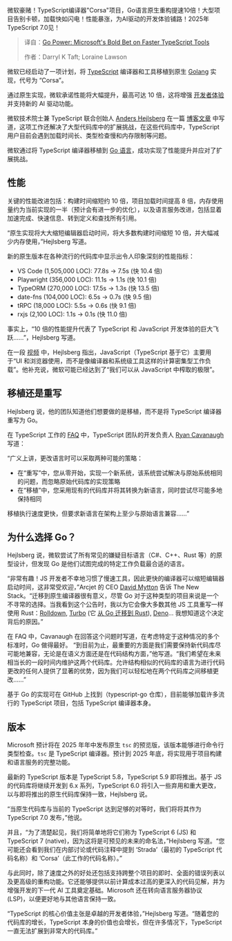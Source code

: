 
<!--
title: Go Power：微软在更快的TypeScript工具上的大胆尝试
cover: https://cdn.thenewstack.io/media/2025/03/0ca6f42e-highway-393492_1280.jpg
summary: 微软豪赌！TypeScript编译器"Corsa"项目，Go语言原生重构提速10倍！大型项目告别卡顿，加载快如闪电！性能暴涨，为AI驱动的开发体验铺路！2025年TypeScript 7.0见！
-->

微软豪赌！TypeScript编译器"Corsa"项目，Go语言原生重构提速10倍！大型项目告别卡顿，加载快如闪电！性能暴涨，为AI驱动的开发体验铺路！2025年TypeScript 7.0见！

> 译自：[Go Power: Microsoft's Bold Bet on Faster TypeScript Tools](https://thenewstack.io/go-power-microsofts-bold-bet-on-faster-typescript-tools/)
> 
> 作者：Darryl K Taft; Loraine Lawson

微软已经启动了一项计划，将 [TypeScript](https://thenewstack.io/typescript/) 编译器和工具移植到原生 [Golang](https://thenewstack.io/golang-1-22-redefines-the-for-loop-for-easier-concurrency/) 实现，代号为 “Corsa”。

通过原生实现，微软承诺性能将大幅提升，最高可达 10 倍，这将增强 [开发者体验](https://thenewstack.io/improving-developer-experience-drives-profitability/) 并支持新的 AI 驱动功能。

微软技术院士兼 TypeScript 联合创始人 [Anders Hejlsberg](https://www.linkedin.com/in/ahejlsberg/) 在一篇 [博客文章](https://devblogs.microsoft.com/typescript/typescript-native-port/) 中写道，这项工作还解决了大型代码库中的扩展挑战，在这些代码库中，TypeScript 用户目前会遇到加载时间长、类型检查慢和内存限制等问题。

微软通过将 TypeScript 编译器移植到 [Go 语言](https://thenewstack.io/introduction-to-go-programming-language/)，成功实现了性能提升并应对了扩展挑战。

## 性能

关键的性能改进包括：构建时间缩短约 10 倍，项目加载时间提高 8 倍，内存使用量约为当前实现的一半（预计会有进一步的优化），以及语言服务改进，包括显着加速完成、快速信息、转到定义和查找所有引用。

“原生实现将大大缩短编辑器启动时间，将大多数构建时间缩短 10 倍，并大幅减少内存使用，”Hejlsberg 写道。

新的原生版本在各种流行的代码库中显示出令人印象深刻的性能指标：

- VS Code (1,505,000 LOC): 77.8s → 7.5s (快 10.4 倍)
- Playwright (356,000 LOC): 11.1s → 1.1s (快 10.1 倍)
- TypeORM (270,000 LOC): 17.5s → 1.3s (快 13.5 倍)
- date-fns (104,000 LOC): 6.5s → 0.7s (快 9.5 倍)
- tRPC (18,000 LOC): 5.5s → 0.6s (快 9.1 倍)
- rxjs (2,100 LOC): 1.1s → 0.1s (快 11.0 倍)

事实上，“10 倍的性能提升代表了 TypeScript 和 JavaScript 开发体验的巨大飞跃……”，Hejlsberg 写道。

在一段 [视频](https://www.youtube.com/watch?v=pNlq-EVld70) 中，Hejlsberg 指出，JavaScript（TypeScript 基于它）主要用于“UI 和浏览器使用，而不是像编译器和系统级工具这样的计算密集型工作负载”。他补充说，微软可能已经达到了“我们可以从 JavaScript 中榨取的极限”。

## 移植还是重写

Hejlsberg 说，他的团队知道他们想要做的是移植，而不是将 TypeScript 编译器重写为 Go。

在 TypeScript 工作的 [FAQ](https://github.com/microsoft/typescript-go/discussions/410) 中，TypeScript 团队的开发负责人 [Ryan Cavanaugh](https://www.linkedin.com/in/ryan-cavanaugh-aa4a37106/) 写道：

“广义上讲，更改语言时可以采取两种可能的策略：

- 在“重写”中，您从零开始，实现一个新系统，该系统尝试解决与原始系统相同的问题，而忽略原始代码库的实现策略
- 在“移植”中，您采用现有的代码库并将其转换为新语言，同时尝试尽可能多地保持相同

移植执行速度更快，但要求新语言在架构上至少与原始语言兼容……”

## 为什么选择 Go？

Hejlsberg 说，微软尝试了所有常见的嫌疑目标语言（C#、C++、Rust 等）的原型设计，但发现 Go 是他们试图完成的特定工作负载最合适的语言。

“非常有趣！JS 开发者不幸地习惯了慢速工具，因此更快的编译器可以缩短编辑器启动时间，这非常受欢迎，”Arcjet 的 CEO [David Mytton](https://www.linkedin.com/in/davidmytton/) 告诉 The New Stack。“迁移到原生编译器很有意义，尽管 Go 对于这种类型的项目来说是一个不寻常的选择。当我看到这个公告时，我以为它会像大多数其他 JS 工具重写一样使用 Rust：[Rolldown](https://rolldown.rs/), [Turbo](https://turbo.build/) (它 [从 Go 迁移到 Rust](https://vercel.com/blog/how-turborepo-is-porting-from-go-to-rust)), [Deno](https://github.com/denoland/deno)… 我想知道这个决定背后的原因。”

在 FAQ 中，Cavanaugh 在回答这个问题时写道，在考虑特定于这种情况的多个标准时，Go 做得最好。
“到目前为止，最重要的方面是我们需要保持新代码库尽可能地兼容，无论是在语义方面还是在代码结构方面，”他写道。“我们希望在未来相当长的一段时间内维护这两个代码库。允许结构相似的代码库的语言为进行代码更改的任何人提供了显著的优势，因为我们可以轻松地在两个代码库之间移植更改……”

基于 Go 的实现可在 GitHub 上找到（typescript-go 仓库），目前能够加载许多流行的 TypeScript 项目，包括 TypeScript 编译器本身。

## 版本

Microsoft 预计将在 2025 年年中发布原生 `tsc` 的预览版，该版本能够进行命令行类型检查。`tsc` 是 TypeScript 编译器。预计到 2025 年底，将实现用于项目构建和语言服务的完整功能。

最新的 TypeScript 版本是 TypeScript 5.8，TypeScript 5.9 即将推出。基于 JS 的代码库将继续开发到 6.x 系列，TypeScript 6.0 将引入一些弃用和重大更改，以与即将推出的原生代码库保持一致，Hejlsberg 说。

“当原生代码库与当前的 TypeScript 达到足够的对等时，我们将将其作为 TypeScript 7.0 发布，”他说。

并且，“为了清楚起见，我们将简单地将它们称为 TypeScript 6 (JS) 和 TypeScript 7 (native)，因为这将是可预见的未来的命名法，”Hejlsberg 写道。“您可能还会看到我们在内部讨论或代码注释中提到 ‘Strada’（最初的 TypeScript 代码名称）和 ‘Corsa’（此工作的代码名称）。”

与此同时，除了速度之外的好处还包括支持跨整个项目的即时、全面的错误列表以及更高级的重构功能。它还能够提供以前计算成本过高的更深入的代码见解，并为增强开发的下一代 AI 工具奠定基础。Microsoft 还在转向语言服务器协议 (LSP)，以便更好地与其他语言保持一致。

“TypeScript 的核心价值主张是卓越的开发者体验，”Hejlsberg 写道。“随着您的代码库的增长，TypeScript 本身的价值也会增长，但在许多情况下，TypeScript 一直无法扩展到非常大的代码库。”